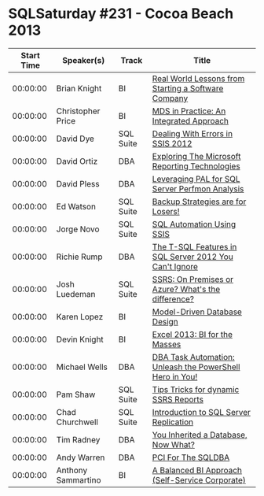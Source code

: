 # SQLSaturday #231 - Cocoa Beach 2013
Start Time|Speaker(s)|Track|Title
---|---|---|---
00:00:00|Brian Knight|BI|[Real World Lessons from Starting a Software Company](10517.md)
00:00:00|Christopher Price|BI|[MDS in Practice: An Integrated Approach](11905.md)
00:00:00|David Dye|SQL Suite|[Dealing With Errors in SSIS 2012](12952.md)
00:00:00|David Ortiz|DBA|[Exploring The Microsoft Reporting Technologies](13377.md)
00:00:00|David Pless|DBA|[Leveraging PAL for SQL Server Perfmon Analysis](13408.md)
00:00:00|Ed Watson|SQL Suite|[Backup Strategies are for Losers!](13700.md)
00:00:00|Jorge Novo|SQL Suite|[SQL Automation Using SSIS](17368.md)
00:00:00|Richie Rump|DBA|[The T-SQL Features in SQL Server 2012 You Can't Ignore](17435.md)
00:00:00|Josh Luedeman|SQL Suite|[SSRS: On Premises or Azure? What's the difference?](17525.md)
00:00:00|Karen Lopez|BI|[Model-Driven Database Design](17888.md)
00:00:00|Devin Knight|BI|[Excel 2013: BI for the Masses](18646.md)
00:00:00|Michael Wells|DBA|[DBA Task Automation: Unleash the PowerShell Hero in You!](20373.md)
00:00:00|Pam Shaw|SQL Suite|[Tips  Tricks for dynamic SSRS Reports](22331.md)
00:00:00|Chad Churchwell|SQL Suite|[Introduction to SQL Server Replication](24925.md)
00:00:00|Tim Radney|DBA|[You Inherited a Database, Now What?](26719.md)
00:00:00|Andy Warren|DBA|[PCI For The SQLDBA](9582.md)
00:00:00|Anthony Sammartino|BI|[A Balanced BI Approach (Self-Service  Corporate)](9899.md)

